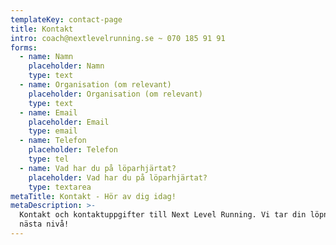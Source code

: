```yaml
---
templateKey: contact-page
title: Kontakt
intro: coach@nextlevelrunning.se ~ 070 185 91 91
forms:
  - name: Namn
    placeholder: Namn
    type: text
  - name: Organisation (om relevant)
    placeholder: Organisation (om relevant)
    type: text
  - name: Email
    placeholder: Email
    type: email
  - name: Telefon
    placeholder: Telefon
    type: tel
  - name: Vad har du på löparhjärtat?
    placeholder: Vad har du på löparhjärtat?
    type: textarea
metaTitle: Kontakt - Hör av dig idag!
metaDescription: >-
  Kontakt och kontaktuppgifter till Next Level Running. Vi tar din löpning till
  nästa nivå!
---
```


